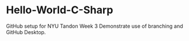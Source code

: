 # Hello-World-C-Sharp
 GitHub setup for NYU Tandon Week 3
 Demonstrate use of branching and GitHub Desktop.
